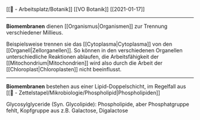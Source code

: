 [[📝 - Arbeitsplatz/Botanik]] [[VO Botanik]] [[2021-01-17]]

---

**Biomembranen** dienen [[Organismus|Organismen]] zur Trennung verschiedener Millieus.

Beispielsweise trennen sie das [[Cytoplasma|Cytoplasma]] von den [[Organell|Zellorganellen]]. So können in den verschiedenen Organellen unterschiedliche Reaktionen ablaufen, die Arbeitsfähigkeit der [[Mitochondrium|Mitochondrien]] wird also durch die Arbeit der [[Chloroplast|Chloroplasten]] nicht beeinflusst.

---

**Biomembranen** bestehen aus einer Lipid-Doppelschicht, im Regelfall aus [[📄 - Zettelstapel/Mikrobiologie/Phospholipid|Phospholipiden]]

Glycosylglyceride (Syn. Glycolipide): Phospholipide, aber Phosphatgruppe fehlt, Kopfgruppe aus z.B. Galactose, Digalactose